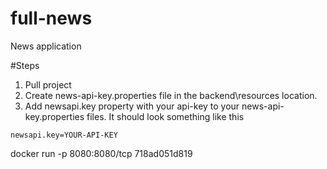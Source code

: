 # full-news
News application

#Steps
1. Pull project  
2. Create news-api-key.properties file in the backend\resources location.
3. Add newsapi.key property with your api-key to your news-api-key.properties files. It should look something like this
```
newsapi.key=YOUR-API-KEY
```

docker run -p 8080:8080/tcp 718ad051d819
